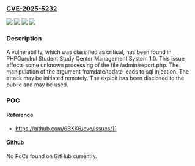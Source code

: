 ### [CVE-2025-5232](https://cve.mitre.org/cgi-bin/cvename.cgi?name=CVE-2025-5232)
![](https://img.shields.io/static/v1?label=Product&message=Student%20Study%20Center%20Management%20System&color=blue)
![](https://img.shields.io/static/v1?label=Version&message=%3D%201.0%20&color=brighgreen)
![](https://img.shields.io/static/v1?label=Vulnerability&message=Injection&color=brighgreen)
![](https://img.shields.io/static/v1?label=Vulnerability&message=SQL%20Injection&color=brighgreen)

### Description

A vulnerability, which was classified as critical, has been found in PHPGurukul Student Study Center Management System 1.0. This issue affects some unknown processing of the file /admin/report.php. The manipulation of the argument fromdate/todate leads to sql injection. The attack may be initiated remotely. The exploit has been disclosed to the public and may be used.

### POC

#### Reference
- https://github.com/6BXK6/cve/issues/11

#### Github
No PoCs found on GitHub currently.

